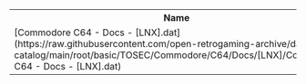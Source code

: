 <table>
<tr><th>Name</th><th>Size</th></tr>
<tr><td>
[Commodore C64 - Docs - [LNX].dat](https://raw.githubusercontent.com/open-retrogaming-archive/dat-catalog/main/root/basic/TOSEC/Commodore/C64/Docs/[LNX]/Commodore C64 - Docs - [LNX].dat)
</td><td>4316</td></tr>
</table>
